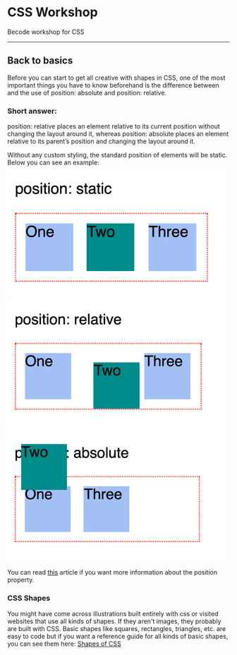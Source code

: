 # CSS Workshop
Becode workshop for CSS

---

## Back to basics

Before you can start to get all creative with shapes in CSS, one of the most important things you have to know beforehand is the difference between and the use of position: absolute and position: relative.

### Short answer:
position: relative places an element relative to its current position without changing the layout around it, whereas position: absolute places an element relative to its parent’s position and changing the layout around it.

Without any custom styling, the standard position of elements will be static. Below you can see an example:
<img src="pos-static.png" alt="Example position static" width="500px" height="">
<img src="pos-relative.png" alt="Example position relative" width="500px" height="">
<img src="pos-absolute.png" alt="Example position absolute" width="500px" height="">

You can read [this](https://css-tricks.com/absolute-relative-fixed-positioining-how-do-they-differ/) article if you want more information about the position property.

### CSS Shapes

You might have come across illustrations built entirely with css or visited websites that use all kinds of shapes. If they aren't images, they probably are built with CSS. Basic shapes like squares, rectangles, triangles, etc. are easy to code but if you want a reference guide for all kinds of basic shapes, you can see them here: [Shapes of CSS](https://css-tricks.com/the-shapes-of-css/)

